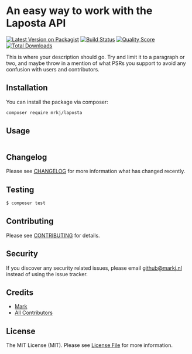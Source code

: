 # An easy way to work with the Laposta API

[![Latest Version on Packagist](https://img.shields.io/packagist/v/mrkj/laposta.svg?style=flat-square)](https://packagist.org/packages/mrkj/laposta)
[![Build Status](https://img.shields.io/travis/mrkj/laposta/master.svg?style=flat-square)](https://travis-ci.org/mrkj/laposta)
[![Quality Score](https://img.shields.io/scrutinizer/g/mrkj/laposta.svg?style=flat-square)](https://scrutinizer-ci.com/g/mrkj/laposta)
[![Total Downloads](https://img.shields.io/packagist/dt/mrkj/laposta.svg?style=flat-square)](https://packagist.org/packages/mrkj/laposta)

This is where your description should go. Try and limit it to a paragraph or two, and maybe throw in a mention of what PSRs you support to avoid any confusion with users and contributors.

## Installation
You can install the package via composer:

```bash
composer require mrkj/laposta
```

## Usage

``` php
```

## Changelog

Please see [CHANGELOG](CHANGELOG.md) for more information what has changed recently.

## Testing

``` bash
$ composer test
```

## Contributing

Please see [CONTRIBUTING](CONTRIBUTING.md) for details.

## Security

If you discover any security related issues, please email github@markj.nl instead of using the issue tracker.

## Credits

- [Mark](https://github.com/mrk-j)
- [All Contributors](../../contributors)

## License

The MIT License (MIT). Please see [License File](LICENSE.md) for more information.
